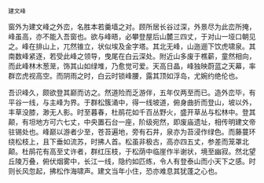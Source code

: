     建文峰 

   窗外为建文峰之外峦，名胜本若羹墙之对。顾所居长谷过深，外景尽为此峦所掩，峰虽高，亦不能入吾窗也。欲与峰晤，必攀登屋后山麓三四丈，于对山一垭口朝见之。峰在排山上，兀然锥立，状似埃及金字塔。其北无峰，山迤逦下饮虎啸泉。其南数峰紧逐，若受此峰之领导，曳尾在白云深处。附近山多废于樵薪，童然相向，而此峰林木葱茏，饰其山如绿堆，乃愈觉可爱。天高日晶，峰独映蔚蓝之天幕，率群峦虎视高空。而阴雨之时，白云时锁峰腰，露其顶如浮岛，尤婉约绝伦也。

   吾识峰久，颇欲登其巅而访之。然道险而乏游伴，五年仅两至而已。造外峦毕，有平谷一线，与主峰为界。于群松簇涌中，得一线坡道，俯身曲折而登山，坡以外，丰草没膝，渺无人影。时至暮春，杜鹃花如千百丛野火，盛开草丛与松林中。登其颠，有坦地方可六七丈，中央置石台一座，阶级宛然，即废庙遗址，相传明建文帝驻锡处也。峰巅以游者少至，苍苔遍地，旁有石井，泉亦为苔浸作绿色。而藤蔓环绕松枝上，且下垂如流苏，时拂人首。松虽非极古，高亦四五丈，参差而笼罩北颠。杜鹃花有高至丈许者，群红压枝，于松荫中临崖作半谢状，境至幽寂。然北望丘陵万叠，俯伏烟雾中，长江一线，隐约如匹练，令人有登泰山而小天下之感。时则长风忽起，拂松作海啸声。建文当年小住，恐亦难息其犹蓬之心也。

